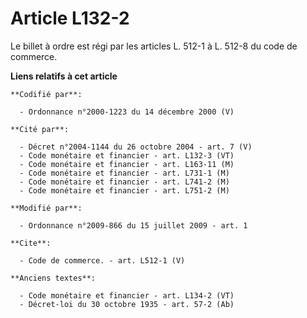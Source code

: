 # Article L132-2

Le billet à ordre est régi par les articles L. 512-1 à L. 512-8 du code de commerce.

**Liens relatifs à cet article**

	**Codifié par**:

	  - Ordonnance n°2000-1223 du 14 décembre 2000 (V)

	**Cité par**:

	  - Décret n°2004-1144 du 26 octobre 2004 - art. 7 (V)
	  - Code monétaire et financier - art. L132-3 (VT)
	  - Code monétaire et financier - art. L163-11 (M)
	  - Code monétaire et financier - art. L731-1 (M)
	  - Code monétaire et financier - art. L741-2 (M)
	  - Code monétaire et financier - art. L751-2 (M)

	**Modifié par**:

	  - Ordonnance n°2009-866 du 15 juillet 2009 - art. 1

	**Cite**:

	  - Code de commerce. - art. L512-1 (V)

	**Anciens textes**:

	  - Code monétaire et financier - art. L134-2 (VT)
	  - Décret-loi du 30 octobre 1935 - art. 57-2 (Ab)

